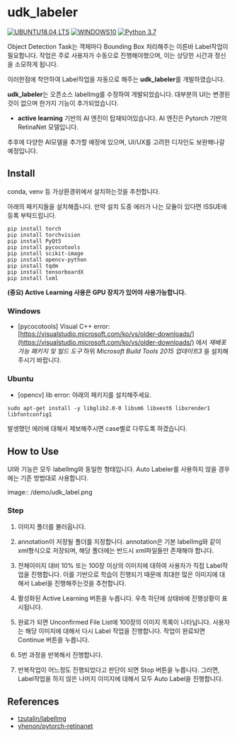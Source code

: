# udk_labeler

[![UBUNTU18.04 LTS](https://img.shields.io/badge/UBUNTU-18.04LTS-orange)](https://www.python.org/downloads/release/python-360/)
[![WINDOWS10](https://img.shields.io/badge/WINDOWS-10-blue)](https://www.python.org/downloads/release/python-360/)
[![Python 3.7](https://img.shields.io/badge/Python-3.7-3776AB)](https://www.python.org/downloads/release/python-360/)

Object Detection Task는 객체마다 Bounding Box 처리해주는 이른바 Label작업이 필요합니다. 
작업은 주로 사용자가 수동으로 진행해야했으며, 이는 상당한 시간과 정신을 소모하게 됩니다.

이러한점에 착안하여 Label작업을 자동으로 해주는 **udk_labeler**를 개발하였습니다.

**udk_labeler**는 오픈소스 labelImg를 수정하여 개발되었습니다. 대부분의 UI는 변경된것이 없으며 한가지 기능이 추가되었습니다.

- **active learning** 기반의 AI 엔진이 탑재되어있습니다. AI 엔진은 Pytorch 기반의 RetinaNet 모델입니다.
   
추후에 다양한 AI모델을 추가할 예정에 있으며, UI/UX를 고려한 디자인도 보완해나갈 예정입니다.

## Install

conda, venv 등 가상환경위에서 설치하는것을 추천합니다.

아래의 패키지들을 설치해줍니다. 만약 설치 도중 에러가 나는 모듈이 있다면 ISSUE에 등록 부탁드립니다. 

```Shell
pip install torch
pip install torchvision
pip install PyQt5
pip install pycocotools
pip install scikit-image
pip install opencv-python
pip install tqdm
pip install tensorboardX
pip install lxml
```
**(중요) Active Learning 사용은 GPU 장치가 있어야 사용가능합니다.**

### Windows

- [pycocotools] Visual C++ error: [https://visualstudio.microsoft.com/ko/vs/older-downloads/](https://visualstudio.microsoft.com/ko/vs/older-downloads/) 
에서 *재배포 가능 패키지 및 빌드 도구* 하위 *Microsoft Build Tools 2015 업데이트3* 을 설치해주시기 바랍니다. 

### Ubuntu

- [opencv] lib error: 아래의 패키지를 설치해주세요.

```Shell
sudo apt-get install -y libglib2.0-0 libsm6 libxext6 libxrender1 libfontconfig1
```

발생했던 에러에 대해서 제보해주시면 case별로 다루도록 하겠습니다.

## How to Use

UI와 기능은 모두 labelImg와 동일한 형태입니다. Auto Labeler를 사용하지 않을 경우에는 기존 방법대로 사용합니다.

image:: /demo/udk_label.png

### Step

1. 이미지 폴더를 불러옵니다.
2. annotation이 저장될 폴더를 지정합니다. annotation은 기본 labelImg와 같이 xml형식으로 저장되며,
   해당 폴더에는 반드시 xml파일들만 존재해야 합니다.
   
3. 전체이미지 대비 10% 또는 100장 이상의 이미지에 대하여 사용자가 직접 Label작업을 진행합니다.
   이를 기반으로 학습이 진행되기 때문에 최대한 많은 이미지에 대해서 Label을 진행해주는것을 추천합니다.
   
4. 활성화된 Active Learning 버튼을 누릅니다. 우측 하단에 상태바에 진행상황이 표시됩니다.

5. 완료가 되면 Unconfirmed File List에 100장의 이미지 목록이 나타납니다.
   사용자는 해당 이미지에 대해서 다시 Label 작업을 진행합니다. 작업이 완료되면 Continue 버튼을 누릅니다.

6. 5번 과정을 반복해서 진행합니다.
   
7. 반복작업이 어느정도 진행되었다고 판단이 되면 Stop 버튼을 누릅니다. 
   그러면, Label작업을 하지 않은 나머지 이미지에 대해서 모두 Auto Label을 진행합니다.
   

## References

- [tzutalin/labelImg](https://github.com/tzutalin/labelImg)
- [yhenon/pytorch-retinanet](https://github.com/yhenon/pytorch-retinanet)
